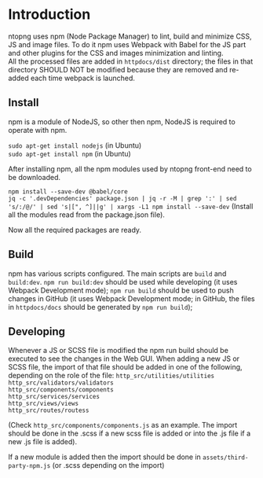 Introduction
============

ntopng uses npm (Node Package Manager) to lint, build and minimize CSS, JS and image files. To do it npm uses Webpack with Babel for the JS part and other plugins for the CSS and images minimization and linting.<br />
All the processed files are added in `httpdocs/dist` directory; the files in that directory SHOULD NOT be modified because they are removed and re-added each time webpack is launched.

Install
-------
npm is a module of NodeJS, so other then npm, NodeJS is required to operate with npm.

`sudo apt-get install nodejs` (in Ubuntu)<br />
`sudo apt-get install npm` (in Ubuntu)

After installing npm, all the npm modules used by ntopng front-end need to be downloaded.

`npm install --save-dev @babel/core` <br />
`jq -c '.devDependencies' package.json | jq -r -M | grep ':' | sed 's/:/@/' | sed 's|[", ^]||g' | xargs -L1 npm install --save-dev` (Install all the modules read from the package.json file).

Now all the required packages are ready.

Build
-----
npm has various scripts configured. The main scripts are `build` and `build:dev`.
`npm run build:dev` should be used while developing (it uses Webpack Development mode);
`npm run build` should be used to push changes in GitHub (it uses Webpack Development mode; in GitHub, the files in `httpdocs/docs` should be generated by `npm run build`);

Developing
----------
Whenever a JS or SCSS file is modified the npm run build should be executed to see the changes in the Web GUI.
When adding a new JS or SCSS file, the import of that file should be added in one of the following, depending on the role of the file:
`http_src/utilities/utilities`<br />
`http_src/validators/validators`<br />
`http_src/components/components`<br />
`http_src/services/services`<br />
`http_src/views/views`<br />
`http_src/routes/routess`<br />

(Check `http_src/components/components.js` as an example. The import should be done in the .scss if a new scss file is added or into the .js file if a new .js file is added).

If a new module is added then the import should be done in `assets/third-party-npm.js` (or .scss depending on the import)
